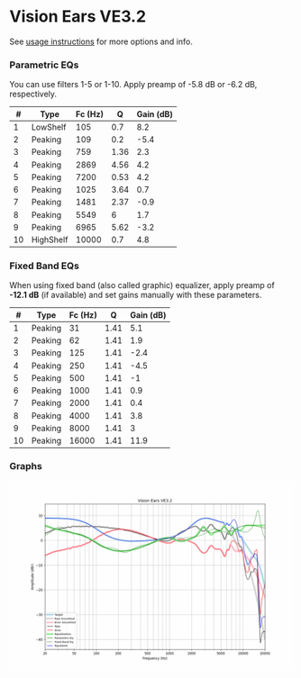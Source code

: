 # Vision Ears VE3.2
See [usage instructions](https://github.com/jaakkopasanen/AutoEq#usage) for more options and info.

### Parametric EQs
You can use filters 1-5 or 1-10. Apply preamp of -5.8 dB or -6.2 dB, respectively.

|   # | Type      |   Fc (Hz) |    Q |   Gain (dB) |
|-----|-----------|-----------|------|-------------|
|   1 | LowShelf  |       105 | 0.7  |         8.2 |
|   2 | Peaking   |       109 | 0.2  |        -5.4 |
|   3 | Peaking   |       759 | 1.36 |         2.3 |
|   4 | Peaking   |      2869 | 4.56 |         4.2 |
|   5 | Peaking   |      7200 | 0.53 |         4.2 |
|   6 | Peaking   |      1025 | 3.64 |         0.7 |
|   7 | Peaking   |      1481 | 2.37 |        -0.9 |
|   8 | Peaking   |      5549 | 6    |         1.7 |
|   9 | Peaking   |      6965 | 5.62 |        -3.2 |
|  10 | HighShelf |     10000 | 0.7  |         4.8 |

### Fixed Band EQs
When using fixed band (also called graphic) equalizer, apply preamp of **-12.1 dB** (if available) and set gains manually with these parameters.

|   # | Type    |   Fc (Hz) |    Q |   Gain (dB) |
|-----|---------|-----------|------|-------------|
|   1 | Peaking |        31 | 1.41 |         5.1 |
|   2 | Peaking |        62 | 1.41 |         1.9 |
|   3 | Peaking |       125 | 1.41 |        -2.4 |
|   4 | Peaking |       250 | 1.41 |        -4.5 |
|   5 | Peaking |       500 | 1.41 |        -1   |
|   6 | Peaking |      1000 | 1.41 |         0.9 |
|   7 | Peaking |      2000 | 1.41 |         0.4 |
|   8 | Peaking |      4000 | 1.41 |         3.8 |
|   9 | Peaking |      8000 | 1.41 |         3   |
|  10 | Peaking |     16000 | 1.41 |        11.9 |

### Graphs
![](./Vision%20Ears%20VE3.2.png)
